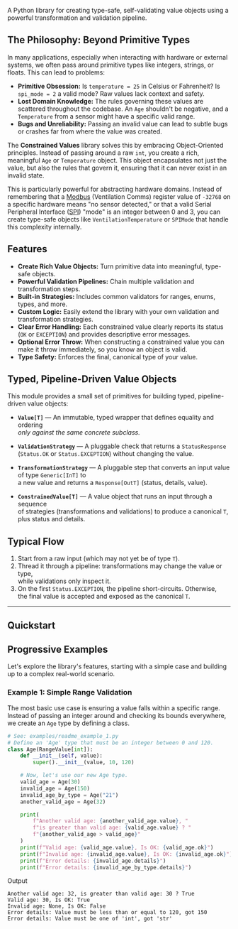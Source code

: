 A Python library for creating type-safe, self-validating value objects using a powerful transformation and validation pipeline.

## The Philosophy: Beyond Primitive Types

In many applications, especially when interacting with hardware or external systems, we often pass around primitive types like integers, strings, or floats. This can lead to problems:

-   **Primitive Obsession:** Is `temperature = 25` in Celsius or Fahrenheit? Is `spi_mode = 2` a valid mode? Raw values lack context and safety.
-   **Lost Domain Knowledge:** The rules governing these values are scattered throughout the codebase. An `Age` shouldn't be negative, and a `Temperature` from a sensor might have a specific valid range.
-   **Bugs and Unreliability:** Passing an invalid value can lead to subtle bugs or crashes far from where the value was created.

The **Constrained Values** library solves this by embracing Object-Oriented principles. Instead of passing around a raw `int`, you create a rich, meaningful `Age` or `Temperature` object. This object encapsulates not just the value, but also the rules that govern it, ensuring that it can never exist in an invalid state.

This is particularly powerful for abstracting hardware domains. Instead of remembering that a [Modbus](https://www.modbus.org/) (Ventilation Comms) register value of `-32768` on a specific hardware means "no sensor detected," or that a valid Serial Peripheral Interface ([SPI](https://en.wikipedia.org/wiki/Serial_Peripheral_Interface#Original_definition)) "mode" is an integer between 0 and 3, you can create type-safe objects like `VentilationTemperature` or `SPIMode` that handle this complexity internally.

## Features

-   **Create Rich Value Objects:** Turn primitive data into meaningful, type-safe objects.
-   **Powerful Validation Pipelines:** Chain multiple validation and transformation steps.
-   **Built-in Strategies:** Includes common validators for ranges, enums, types, and more.
-   **Custom Logic:** Easily extend the library with your own validation and transformation strategies.
-   **Clear Error Handling:** Each constrained value clearly reports its status (`OK` or `EXCEPTION`) and provides descriptive error messages.
-   **Optional Error Throw:** When constructing a constrained value you can make it throw immediately, so you know an object is valid.
-   **Type Safety:** Enforces the final, canonical type of your value.

## Typed, Pipeline-Driven Value Objects

This module provides a small set of primitives for building typed, pipeline-driven value objects:

- **`Value[T]`** — An immutable, typed wrapper that defines equality and ordering  
  *only against the same concrete subclass.*

- **`ValidationStrategy`** — A pluggable check that returns a `StatusResponse`  
  (`Status.OK` or `Status.EXCEPTION`) without changing the value.

- **`TransformationStrategy`** — A pluggable step that converts an input value of type `Generic[InT]` to  
  a new value and returns a `Response[OutT]` (status, details, value).

- **`ConstrainedValue[T]`** — A value object that runs an input through a sequence  
  of strategies (transformations and validations) to produce a canonical `T`,  
  plus status and details.

## Typical Flow

1. Start from a raw input (which may not yet be of type `T`).
2. Thread it through a pipeline: transformations may change the value or type,  
   while validations only inspect it.
3. On the first `Status.EXCEPTION`, the pipeline short-circuits. Otherwise,  
   the final value is accepted and exposed as the canonical `T`.

---
## Quickstart

## Progressive Examples

Let's explore the library's features, starting with a simple case and building up to a complex real-world scenario.

### Example 1: Simple Range Validation

The most basic use case is ensuring a value falls within a specific range. Instead of passing an integer around and checking its bounds everywhere, we create an `Age` type by defining a class.

```python
# See: examples/readme_example_1.py
# Define an 'Age' type that must be an integer between 0 and 120.
class Age(RangeValue[int]):
    def __init__(self, value):
        super().__init__(value, 10, 120)

    # Now, let's use our new Age type.
    valid_age = Age(30)
    invalid_age = Age(150)
    invalid_age_by_type = Age("21")
    another_valid_age = Age(32)

    print(
        f"Another valid age: {another_valid_age.value}, "
        f"is greater than valid age: {valid_age.value} ? "
        f"{another_valid_age > valid_age}"
    )
    print(f"Valid age: {valid_age.value}, Is OK: {valid_age.ok}")
    print(f"Invalid age: {invalid_age.value}, Is OK: {invalid_age.ok}")
    print(f"Error details: {invalid_age.details}")
    print(f"Error details: {invalid_age_by_type.details}")
```
Output
```console
Another valid age: 32, is greater than valid age: 30 ? True
Valid age: 30, Is OK: True
Invalid age: None, Is OK: False
Error details: Value must be less than or equal to 120, got 150
Error details: Value must be one of 'int', got 'str'
```